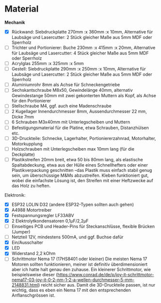 # Material

**Mechanik**

- [x] Rückwand: Siebdruckplatte 270mm :x 360mm :x 10mm, Alternative für Laubsäge und Lasercutter: 2 Stück gleicher Maße aus  5mm MDF oder Sperrholz
- [ ] Trichter und Portionierer: Buche 230mm :x 415mm :x 20mm, Alternative für Laubsäge und Lasercutter: 4 Stück gleicher Maße aus  5mm MDF oder Sperrholz
- [ ] Acrylglas 255mm :x 325mm :x 5mm
- [ ] Gestell: Siebdruckplatte 290mm :x 250mm :x 10mm, Alternative für Laubsäge und Lasercutter: 2 Stück gleicher Maße aus  5mm MDF oder Sperrholz
- [ ] Aluminiumrohr 8mm als Achse für Schneckengetriebe
- [ ] Sechskantschraube M8x50, Gewindelänge 40mm, alternativ Gewindestange 50mm mit zwei gekonterten Muttern als Kopf, als Achse für den Portionierer 
- [ ] Stellschraube M4, ggf. auch eine Madenschraube
- [ ] 2 Kugellager Innendurchmesser 8mm, Aussendurchmesser 22 mm, Dicke 7mm
- [ ] 6 Schrauben M3x40mm mit Unterlegscheiben und Muttern
- [ ] Befestigungsmaterial für die Platine, etwa Schrauben, Distanzhülsen etc.
- [ ] 3D-Druckteile: Schnecke, Lagerhalter, Portioniererzahnrad, Motorhalter, Motorkupplung
- [ ] Holzschrauben mit Unterlegscheiben max 10mm lang (für die Deckplatte)
- [ ] Plastikstreifen 20mm breit, etwa 50 bis 80mm lang, als elastische Spaltabdeckung, etwa aus der Hülle eines Schnellhefters oder einer Plastikverpackung geschnitten –das Plastik muss einfach stabil genug sein, um überschüssige M&Ms abzustreifen. Kleben funktioniert gut, wobei die einfachste Lösung ist, den Streifen mit einer Heftzwecke auf das Holz zu heften.

Elektronik:

- [x] ESP32 LOLIN D32 (andere ESP32-Typen sollten auch gehen) 
- [x] A4988 Motortreiber
- [x] Festspannungsregler LF33ABV
- [x] 2 Elektrolytkondensatoren 0,1µF/2,2µF
- [ ] Einseitiges PCB und Header-Pins für Steckanschlüsse, flexible Brücken (Jumper)
- [ ] Netzteil 12V, mindestens 500mA, und ggf. Buchse dafür
- [x] Ein/Ausschalter
- [x] LED
- [x] Widerstand 2,2 kOhm
- [ ] Schrittmotor Nema 17 (17HS8401 oder kleiner) Die meisten Nema 17 Motoren sollten funktionieren, meiner ist definitiv überdimensioniert aber ich hatte halt genau den zuhause. Ein kleinerer Schrittmotor, wie beispielsweise dieser (https://www.conrad.de/de/p/joy-it-schrittmotor-nema17-03-joy-it-0-2-nm-1-2-a-wellen-durchmesser-5-mm-2148831.html) reicht sicher aus. Damit die 3D-Druckteile passen, ist nur wichtig,  dass es eben ein Nema 17 mit den entsprechenden Anflanschgrössen ist.
